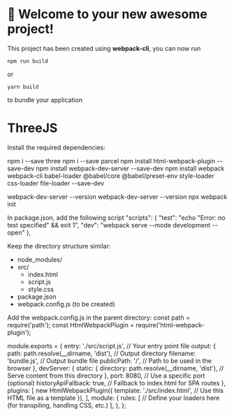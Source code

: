 # 🚀 Welcome to your new awesome project!

This project has been created using **webpack-cli**, you can now run

```
npm run build
```

or

```
yarn build
```

to bundle your application

# ThreeJS
Install the required dependencies:

npm i --save three
npm i --save parcel
npm install html-webpack-plugin --save-dev
npm install webpack-dev-server --save-dev
npm install webpack webpack-cli babel-loader @babel/core @babel/preset-env style-loader css-loader file-loader --save-dev

webpack-dev-server --version
webpack-dev-server --version
npx webpack init





In package.json, add the following script
"scripts": {
    "test": "echo \"Error: no test specified\" && exit 1",
    "dev": "webpack serve --mode development --open"
  },

Keep the directory structure similar:
- node_modules/
- src/
  - index.html
  - script.js
  - style.css
- package.json
- webpack.config.js (to be created)


Add the webpack.config.js in the parent directory:
const path = require('path');
const HtmlWebpackPlugin = require('html-webpack-plugin');

module.exports = {
  entry: './src/script.js', // Your entry point file
  output: {
    path: path.resolve(__dirname, 'dist'), // Output directory
    filename: 'bundle.js', // Output bundle file
    publicPath: '/', // Path to be used in the browser
  },
  devServer: {
    static: {
      directory: path.resolve(__dirname, 'dist'), // Serve content from this directory
    },
    port: 8080, // Use a specific port (optional)
    historyApiFallback: true, // Fallback to index.html for SPA routes
  },
  plugins: [
    new HtmlWebpackPlugin({
      template: './src/index.html', // Use this HTML file as a template
    }),
  ],
  module: {
    rules: [
      // Define your loaders here (for transpiling, handling CSS, etc.)
    ],
  },
};
